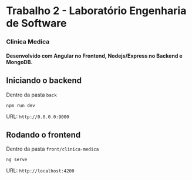 # Trabalho 2 - Laboratório Engenharia de Software
### Clinica Medica
#### Desenvolvido com Angular no Frontend, Nodejs/Express no Backend e MongoDB.

## Iniciando o backend
Dentro da pasta `back`

`npm run dev`

URL: `http://0.0.0.0:9000`

## Rodando o frontend

Dentro da pasta `front/clinica-medica`

`ng serve`

URL: `http://localhost:4200`
